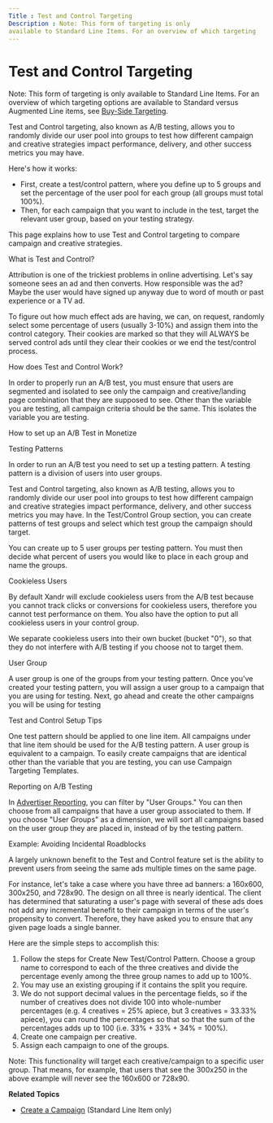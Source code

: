 ```yaml
---
Title : Test and Control Targeting
Description : Note: This form of targeting is only
available to Standard Line Items. For an overview of which targeting
---
```



# Test and Control Targeting





Note: This form of targeting is only
available to Standard Line Items. For an overview of which targeting
options are available to Standard versus Augmented Line items, see
<a href="buy-side-targeting.html" class="xref">Buy-Side Targeting</a>.



Test and Control targeting, also known as A/B testing, allows you to
randomly divide our user pool into groups to test how different campaign
and creative strategies impact performance, delivery, and other success
metrics you may have.

Here's how it works:

- First, create a test/control pattern, where you define up to 5 groups
  and set the percentage of the user pool for each group (all groups
  must total 100%).
- Then, for each campaign that you want to include in the test, target
  the relevant user group, based on your testing strategy.

This page explains how to use Test and Control targeting to compare
campaign and creative strategies.

What is Test and Control?

Attribution is one of the trickiest problems in online advertising.
Let's say someone sees an ad and then converts. How responsible was the
ad? Maybe the user would have signed up anyway due to word of mouth or
past experience or a TV ad.

To figure out how much effect ads are having, we can, on request,
randomly select some percentage of users (usually 3-10%) and assign them
into the control category. Their cookies are marked so that they will
ALWAYS be served control ads until they clear their cookies or we end
the test/control process.

How does Test and Control Work?

In order to properly run an A/B test, you must ensure that users are
segmented and isolated to see only the campaign and creative/landing
page combination that they are supposed to see. Other than the variable
you are testing, all campaign criteria should be the same. This isolates
the variable you are testing.

How to set up an A/B Test in Monetize

Testing Patterns

In order to run an A/B test you need to set up a testing pattern. A
testing pattern is a division of users into user groups.

Test and Control targeting, also known as A/B testing, allows you to
randomly divide our user pool into groups to test how different campaign
and creative strategies impact performance, delivery, and other success
metrics you may have. In the Test/Control Group section, you can create
patterns of test groups and select which test group the campaign should
target.

You can create up to 5 user groups per testing pattern. You must then
decide what percent of users you would like to place in each group and
name the groups.

Cookieless Users

By default Xandr will exclude cookieless users
from the A/B test because you cannot track clicks or conversions for
cookieless users, therefore you cannot test performance on them. You
also have the option to put all cookieless users in your control group.

We separate cookieless users into their own bucket (bucket "0"), so that
they do not interfere with A/B testing if you choose not to target them.

User Group

A user group is one of the groups from your testing pattern. Once you've
created your testing pattern, you will assign a user group to a campaign
that you are using for testing. Next, go ahead and create the other
campaigns you will be using for testing

Test and Control Setup Tips

One test pattern should be applied to one line item. All campaigns under
that line item should be used for the A/B testing pattern. A user group
is equivalent to a campaign. To easily create campaigns that are
identical other than the variable that you are testing, you can use
Campaign Targeting Templates.

Reporting on A/B Testing

In <a href="advertiser-reporting.html" class="xref">Advertiser
Reporting</a>, you can filter by "User Groups." You can then choose from
all campaigns that have a user group associated to them. If you choose
"User Groups" as a dimension, we will sort all campaigns based on the
user group they are placed in, instead of by the testing pattern.

Example: Avoiding Incidental Roadblocks

A largely unknown benefit to the Test and Control feature set is the
ability to prevent users from seeing the same ads multiple times on the
same page.

For instance, let's take a case where you have three ad banners: a
160x600, 300x250, and 728x90. The design on all three is nearly
identical. The client has determined that saturating a user's page with
several of these ads does not add any incremental benefit to their
campaign in terms of the user's propensity to convert. Therefore, they
have asked you to ensure that any given page loads a single banner.

Here are the simple steps to accomplish this:

1.  Follow the steps for Create New Test/Control Pattern. Choose a group
    name to correspond to each of the three creatives and divide the
    percentage evenly among the three group names to add up to 100%.
2.  You may use an existing grouping if it contains the split you
    require.
3.  We do not support decimal values in the percentage fields, so if the
    number of creatives does not divide 100 into whole-number
    percentages (e.g. 4 creatives = 25% apiece, but 3 creatives = 33.33%
    apiece), you can round the percentages so that so that the sum of
    the percentages adds up to 100 (i.e. 33% + 33% + 34% = 100%).
4.  Create one campaign per creative.
5.  Assign each campaign to one of the groups.



Note: This functionality will target
each creative/campaign to a specific user group. That means, for
example, that users that see the 300x250 in the above example will never
see the 160x600 or 728x90.



**Related Topics**

- <a href="create-a-campaign.html" class="xref">Create a Campaign</a>
  (Standard Line Item only)




